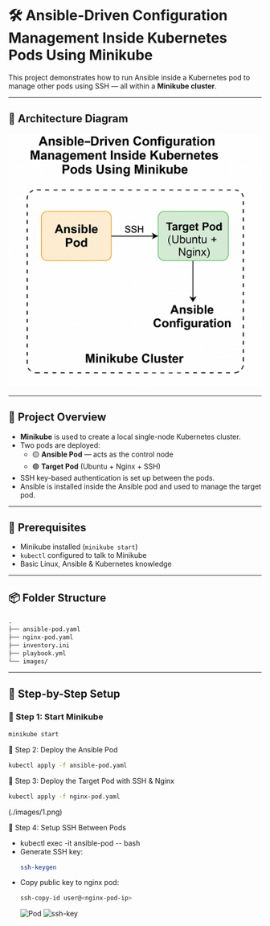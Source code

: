 # 🛠️ Ansible-Driven Configuration Management Inside Kubernetes Pods Using Minikube

This project demonstrates how to run Ansible inside a Kubernetes pod to manage other pods using SSH — all within a **Minikube cluster**.

---

## 📸 Architecture Diagram

![Ansible in Kubernetes using Minikube](./images/ansible-k8s-minikube.png)

---

## 🚀 Project Overview

- **Minikube** is used to create a local single-node Kubernetes cluster.
- Two pods are deployed:
  - 🟡 **Ansible Pod** — acts as the control node
  - 🟢 **Target Pod** (Ubuntu + Nginx + SSH)
- SSH key-based authentication is set up between the pods.
- Ansible is installed inside the Ansible pod and used to manage the target pod.

---

## 🧰 Prerequisites

- Minikube installed (`minikube start`)
- `kubectl` configured to talk to Minikube
- Basic Linux, Ansible & Kubernetes knowledge

---

## 📦 Folder Structure
```
.
├── ansible-pod.yaml
├── nginx-pod.yaml
├── inventory.ini
├── playbook.yml
└── images/
```
---

## 🧱 Step-by-Step Setup

### 🔹 Step 1: Start Minikube

```bash
minikube start
```
🔹 Step 2: Deploy the Ansible Pod
```bash
kubectl apply -f ansible-pod.yaml
```
🔹 Step 3: Deploy the Target Pod with SSH & Nginx
```bash
kubectl apply -f nginx-pod.yaml
```
(./images/1.png)

🔹 Step 4: Setup SSH Between Pods
- kubectl exec -it ansible-pod -- bash
- Generate SSH key:
  ```bash
  ssh-keygen
  ```
- Copy public key to nginx pod:
  ```bash
  ssh-copy-id user@<nginx-pod-ip>
  ```
  ![Pod](.images/3.png)
  ![ssh-key](.images/2.png)
  
